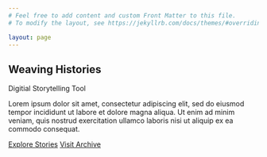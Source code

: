 ```yaml
---
# Feel free to add content and custom Front Matter to this file.
# To modify the layout, see https://jekyllrb.com/docs/themes/#overriding-theme-defaults

layout: page
---
```


<section class="hero d-flex flex-column justify-content-center align-items-center text-center py-5">
  <div class="hero-bg"></div>
  <div class="hero-content container px-4 px-lg-5">
    <h1 class="hero-title mb-2">Weaving Histories</h1>
    <p class="hero-subtitle text-muted mb-4">Digitial Storytelling Tool</p>
    <p class="hero-intro mx-auto mb-5" style="max-width: 720px;">
      Lorem ipsum dolor sit amet, consectetur adipiscing elit, sed do eiusmod tempor incididunt ut labore et dolore magna aliqua. Ut enim ad minim veniam, quis nostrud exercitation ullamco laboris nisi ut aliquip ex ea commodo consequat.
    </p>
    <div class="d-flex flex-column flex-md-row justify-content-center gap-3">
      <a href="./stories/" class="btn btn-info btn-lg px-4 fw-bold">Explore Stories</a>
      <a href="./collection/" class="btn btn-dark btn-lg px-4 fw-bold">Visit Archive</a>
    </div>
  </div>
</section>
